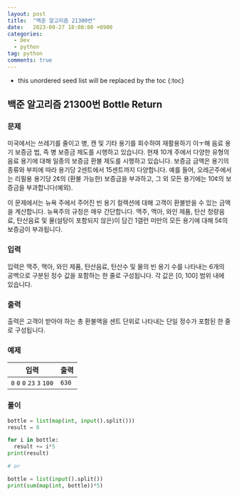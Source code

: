 ```yaml
---
layout: post
title:  "백준 알고리즘 21300번"
date:   2023-09-27 18:08:00 +0900
categories: 
  - Dev
  - python
tag: python
comments: true
---
```


* this unordered seed list will be replaced by the toc
{:toc}

## 백준 알고리즘 21300번 Bottle Return

### 문제

미국에서는 쓰레기를 줄이고 병, 캔 및 기타 용기를 회수하여 재활용하기 이ㅜ해 음료 용기 보증금 법, 즉 병 보증금 제도를 시행하고 있습니다. 현재 10개 주에서 다양한 유형의 음료 용기에 대해 일종의 보증금 환불 제도를 시행하고 있습니다. 보증금 금액은 용기의 종류와 부피에 따라 용기당 2센트에서 15센트까지 다양합니다. 예를 들어, 오레곤주에서는 리필용 용기당 2¢의 (환불 가능한) 보증금을 부과하고, 그 외 모든 용기에는 10¢의 보증금을 부과합니다(예외).

이 문제에서는 뉴욕 주에서 주어진 빈 용기 컬렉션에 대해 고객이 환불받을 수 있는 금액을 계산합니다. 뉴욕주의 규정은 매우 간단합니다. 맥주, 맥아, 와인 제품, 탄산 청량음료, 탄산음료 및 물(설탕이 포함되지 않은)이 담긴 1갤런 미만의 모든 용기에 대해 5¢의 보증금이 부과됩니다.

### 입력

입력은 맥주, 맥아, 와인 제품, 탄산음료, 탄산수 및 물의 빈 용기 수를 나타내는 6개의 공백으로 구분된 정수 값을 포함하는 한 줄로 구성됩니다. 각 값은 [0, 100] 범위 내에 있습니다.

### 출력

출력은 고객이 받아야 하는 총 환불액을 센트 단위로 나타내는 단일 정수가 포함된 한 줄로 구성됩니다.

### 예제

| 입력 | 출력 |
| --- | --- |
| `0` `0` `0` `23` `3` `100` | `630` |

### 풀이

```py
bottle = list(map(int, input().split()))
result = 0

for i in bottle:
  result += i*5
print(result)

# or

bottle = list(input().split())
print(sum(map(int, bottle))*5)
```